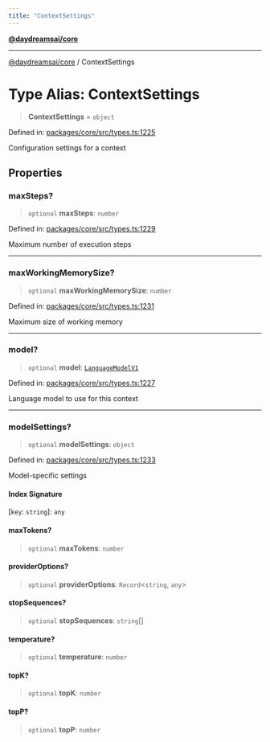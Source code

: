 ```yaml
---
title: "ContextSettings"
---
```


[**@daydreamsai/core**](./api-reference.md)

***

[@daydreamsai/core](./api-reference.md) / ContextSettings

# Type Alias: ContextSettings

> **ContextSettings** = `object`

Defined in: [packages/core/src/types.ts:1225](https://github.com/dojoengine/daydreams/blob/bbf75946e0d6d99fbdde4cebb2f8a4e8926724f1/packages/core/src/types.ts#L1225)

Configuration settings for a context

## Properties

### maxSteps?

> `optional` **maxSteps**: `number`

Defined in: [packages/core/src/types.ts:1229](https://github.com/dojoengine/daydreams/blob/bbf75946e0d6d99fbdde4cebb2f8a4e8926724f1/packages/core/src/types.ts#L1229)

Maximum number of execution steps

***

### maxWorkingMemorySize?

> `optional` **maxWorkingMemorySize**: `number`

Defined in: [packages/core/src/types.ts:1231](https://github.com/dojoengine/daydreams/blob/bbf75946e0d6d99fbdde4cebb2f8a4e8926724f1/packages/core/src/types.ts#L1231)

Maximum size of working memory

***

### model?

> `optional` **model**: [`LanguageModelV1`](./LanguageModelV1.md)

Defined in: [packages/core/src/types.ts:1227](https://github.com/dojoengine/daydreams/blob/bbf75946e0d6d99fbdde4cebb2f8a4e8926724f1/packages/core/src/types.ts#L1227)

Language model to use for this context

***

### modelSettings?

> `optional` **modelSettings**: `object`

Defined in: [packages/core/src/types.ts:1233](https://github.com/dojoengine/daydreams/blob/bbf75946e0d6d99fbdde4cebb2f8a4e8926724f1/packages/core/src/types.ts#L1233)

Model-specific settings

#### Index Signature

\[`key`: `string`\]: `any`

#### maxTokens?

> `optional` **maxTokens**: `number`

#### providerOptions?

> `optional` **providerOptions**: `Record`\<`string`, `any`\>

#### stopSequences?

> `optional` **stopSequences**: `string`[]

#### temperature?

> `optional` **temperature**: `number`

#### topK?

> `optional` **topK**: `number`

#### topP?

> `optional` **topP**: `number`
